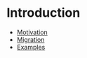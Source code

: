 # Introduction

* [Motivation](introduction/Motivation.md)
* [Migration](introduction/Migration.md)
* [Examples](introduction/Examples.md)
